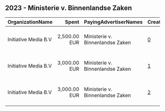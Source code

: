 ## 2023 - Ministerie v. Binnenlandse Zaken 
|OrganizationName|Spent|PayingAdvertiserNames|CreativeUrls|Impressions|Genders|AgeBrackets|CountryCodes|BillingAddresses|CandidateBallotInformation|
|:---|---:|:---|:---|---:|:---|:---|:---|:---|:---|
|Initiative Media B.V|2,500.00 EUR|Ministerie v. Binnenlandse Zaken|[0](https://www.snap.com/political-ads/asset/9b7037d90a250f18e9eba0847c07494a6932a563779f2e45afd4a9e8a4a69079?mediaType=jpg)|1,239,184||18-25|netherlands|"Peter van Anrooystraat 7,Amsterdam,1101 BA,NL"||
|Initiative Media B.V|3,000.00 EUR|Ministerie v. Binnenlandse Zaken|[1](https://www.snap.com/political-ads/asset/b3021b7594baa2539f349eb5e74c401ee8c7c4cd394625f2c84c23049375d87f?mediaType=mp4)|244,133||18+|netherlands|"Peter van Anrooystraat 7,Amsterdam,1101 BA,NL"||
|Initiative Media B.V|3,000.00 EUR|Ministerie v. Binnenlandse Zaken|[2](https://www.snap.com/political-ads/asset/b3021b7594baa2539f349eb5e74c401ee8c7c4cd394625f2c84c23049375d87f?mediaType=mp4)|238,707||18+|netherlands|"Peter van Anrooystraat 7,Amsterdam,1101 BA,NL"||
